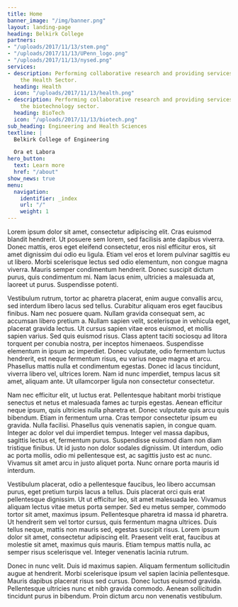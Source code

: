 ```yaml
---
title: Home
banner_image: "/img/banner.png"
layout: landing-page
heading: Belkirk College
partners:
- "/uploads/2017/11/13/stem.png"
- "/uploads/2017/11/13/UPenn_logo.png"
- "/uploads/2017/11/13/nysed.png"
services:
- description: Performing collaborative research and providing services to support
    the Health Sector.
  heading: Health
  icon: "/uploads/2017/11/13/health.png"
- description: Performing collaborative research and providing services to support
    the biotechnology sector.
  heading: BioTech
  icon: "/uploads/2017/11/13/biotech.png"
sub_heading: Engineering and Health Sciences
textline: |
  Belkirk College of Engineering

  Ora et Labora
hero_button:
  text: Learn more
  href: "/about"
show_news: true
menu:
  navigation:
    identifier: _index
    url: "/"
    weight: 1
---
```

Lorem ipsum dolor sit amet, consectetur adipiscing elit. Cras euismod blandit hendrerit. Ut posuere sem lorem, sed facilisis ante dapibus viverra. Donec mattis, eros eget eleifend consectetur, eros nisl efficitur eros, sit amet dignissim dui odio eu ligula. Etiam vel eros et lorem pulvinar sagittis eu ut libero. Morbi scelerisque lectus sed odio elementum, non congue magna viverra. Mauris semper condimentum hendrerit. Donec suscipit dictum purus, quis condimentum mi. Nam lacus enim, ultricies a malesuada at, laoreet ut purus. Suspendisse potenti.

Vestibulum rutrum, tortor ac pharetra placerat, enim augue convallis arcu, sed interdum libero lacus sed tellus. Curabitur aliquam eros eget faucibus finibus. Nam nec posuere quam. Nullam gravida consequat sem, ac accumsan libero pretium a. Nullam sapien velit, scelerisque in vehicula eget, placerat gravida lectus. Ut cursus sapien vitae eros euismod, et mollis sapien varius. Sed quis euismod risus. Class aptent taciti sociosqu ad litora torquent per conubia nostra, per inceptos himenaeos. Suspendisse elementum in ipsum ac imperdiet. Donec vulputate, odio fermentum luctus hendrerit, est neque fermentum risus, eu varius neque magna et arcu. Phasellus mattis nulla et condimentum egestas. Donec id lacus tincidunt, viverra libero vel, ultrices lorem. Nam id nunc imperdiet, tempus lacus sit amet, aliquam ante. Ut ullamcorper ligula non consectetur consectetur.

Nam nec efficitur elit, ut luctus erat. Pellentesque habitant morbi tristique senectus et netus et malesuada fames ac turpis egestas. Aenean efficitur neque ipsum, quis ultricies nulla pharetra et. Donec vulputate quis arcu quis bibendum. Etiam in fermentum urna. Cras tempor consectetur ipsum eu gravida. Nulla facilisi. Phasellus quis venenatis sapien, in congue quam. Integer ac dolor vel dui imperdiet tempus. Integer vel massa dapibus, sagittis lectus et, fermentum purus. Suspendisse euismod diam non diam tristique finibus. Ut id justo non dolor sodales dignissim. Ut interdum, odio ac porta mollis, odio mi pellentesque est, ac sagittis justo est ac nunc. Vivamus sit amet arcu in justo aliquet porta. Nunc ornare porta mauris id interdum.

Vestibulum placerat, odio a pellentesque faucibus, leo libero accumsan purus, eget pretium turpis lacus a tellus. Duis placerat orci quis erat pellentesque dignissim. Ut ut efficitur leo, sit amet malesuada leo. Vivamus aliquam lectus vitae metus porta semper. Sed eu metus semper, commodo tortor sit amet, maximus ipsum. Pellentesque pharetra id massa id pharetra. Ut hendrerit sem vel tortor cursus, quis fermentum magna ultrices. Duis tellus neque, mattis non mauris sed, egestas suscipit risus. Lorem ipsum dolor sit amet, consectetur adipiscing elit. Praesent velit erat, faucibus at molestie sit amet, maximus quis mauris. Etiam tempus mattis nulla, ac semper risus scelerisque vel. Integer venenatis lacinia rutrum.

Donec in nunc velit. Duis id maximus sapien. Aliquam fermentum sollicitudin augue at hendrerit. Morbi scelerisque ipsum vel sapien lacinia pellentesque. Mauris dapibus placerat risus sed cursus. Donec luctus euismod gravida. Pellentesque ultricies nunc et nibh gravida commodo. Aenean sollicitudin tincidunt purus in bibendum. Proin dictum arcu non venenatis vestibulum.